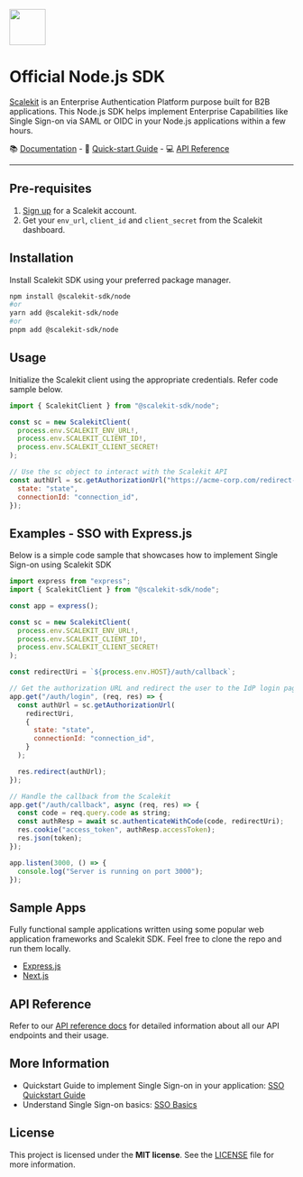 <p align="left">
  <a href="https://scalekit.com" target="_blank" rel="noopener noreferrer">
    <picture>
      <img src="https://cdn.scalekit.cloud/v1/scalekit-logo-dark.svg" height="64">
    </picture>
  </a>
  <br/>
</p>

# Official Node.js SDK
<a href="https://scalekit.com" target="_blank" rel="noopener noreferrer">Scalekit</a> is an Enterprise Authentication Platform purpose built for B2B applications. This Node.js SDK helps implement Enterprise Capabilities like Single Sign-on via SAML or OIDC in your Node.js applications within a few hours.

<div>
📚 <a target="_blank" href="https://docs.scalekit.com">Documentation</a> - 🚀 <a target="_blank" href="https://docs.scalekit.com">Quick-start Guide</a> - 💻 <a target="_blank" href="https://docs.scalekit.com/apis">API Reference</a>
</div>
<hr />

## Pre-requisites

1. [Sign up](https://scalekit.com) for a Scalekit account.
2. Get your ```env_url```, ```client_id``` and ```client_secret``` from the Scalekit dashboard.

## Installation

Install Scalekit SDK using your preferred package manager. 

```sh
npm install @scalekit-sdk/node
#or
yarn add @scalekit-sdk/node
#or
pnpm add @scalekit-sdk/node
```

## Usage

Initialize the Scalekit client using the appropriate credentials. Refer code sample below.

```javascript
import { ScalekitClient } from "@scalekit-sdk/node";

const sc = new ScalekitClient(
  process.env.SCALEKIT_ENV_URL!,
  process.env.SCALEKIT_CLIENT_ID!,
  process.env.SCALEKIT_CLIENT_SECRET!
);

// Use the sc object to interact with the Scalekit API
const authUrl = sc.getAuthorizationUrl("https://acme-corp.com/redirect-uri", {
  state: "state",
  connectionId: "connection_id",
});

```

## Examples - SSO with Express.js

Below is a simple code sample that showcases how to implement Single Sign-on using Scalekit SDK

```javascript
import express from "express";
import { ScalekitClient } from "@scalekit-sdk/node";

const app = express();

const sc = new ScalekitClient(
  process.env.SCALEKIT_ENV_URL!,
  process.env.SCALEKIT_CLIENT_ID!,
  process.env.SCALEKIT_CLIENT_SECRET!
);

const redirectUri = `${process.env.HOST}/auth/callback`;

// Get the authorization URL and redirect the user to the IdP login page
app.get("/auth/login", (req, res) => {
  const authUrl = sc.getAuthorizationUrl(
    redirectUri, 
    {
      state: "state",
      connectionId: "connection_id",
    }
  );

  res.redirect(authUrl);
});

// Handle the callback from the Scalekit 
app.get("/auth/callback", async (req, res) => {
  const code = req.query.code as string;
  const authResp = await sc.authenticateWithCode(code, redirectUri);
  res.cookie("access_token", authResp.accessToken);
  res.json(token);
});

app.listen(3000, () => {
  console.log("Server is running on port 3000");
});
```

## Sample Apps  

Fully functional sample applications written using some popular web application frameworks and Scalekit SDK. Feel free to clone the repo and run them locally.

- [Express.js](https://github.com/scalekit-inc/scalekit-express-example.git)
- [Next.js](https://github.com/scalekit-inc/scalekit-nextjs-example.git)

## API Reference

Refer to our [API reference docs](https://docs.scalekit.com/apis) for detailed information about all our API endpoints and their usage.

## More Information

- Quickstart Guide to implement Single Sign-on in your application: [SSO Quickstart Guide](https://docs.scalekit.com)
- Understand Single Sign-on basics: [SSO Basics](https://docs.scalekit.com/best-practices/single-sign-on)

## License

This project is licensed under the **MIT license**.
See the [LICENSE](LICENSE) file for more information.
